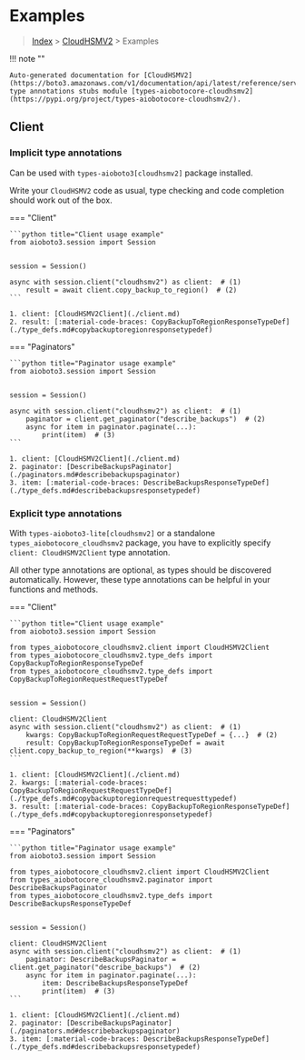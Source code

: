 # Examples

> [Index](../README.md) > [CloudHSMV2](./README.md) > Examples

!!! note ""

    Auto-generated documentation for [CloudHSMV2](https://boto3.amazonaws.com/v1/documentation/api/latest/reference/services/cloudhsmv2.html#CloudHSMV2)
    type annotations stubs module [types-aiobotocore-cloudhsmv2](https://pypi.org/project/types-aiobotocore-cloudhsmv2/).

## Client

### Implicit type annotations

Can be used with `types-aioboto3[cloudhsmv2]` package installed.

Write your `CloudHSMV2` code as usual,
type checking and code completion should work out of the box.



=== "Client"

    ```python title="Client usage example"
    from aioboto3.session import Session


    session = Session()

    async with session.client("cloudhsmv2") as client:  # (1)
        result = await client.copy_backup_to_region()  # (2)
    ```

    1. client: [CloudHSMV2Client](./client.md)
    2. result: [:material-code-braces: CopyBackupToRegionResponseTypeDef](./type_defs.md#copybackuptoregionresponsetypedef) 



=== "Paginators"

    ```python title="Paginator usage example"
    from aioboto3.session import Session


    session = Session()

    async with session.client("cloudhsmv2") as client:  # (1)
        paginator = client.get_paginator("describe_backups")  # (2)
        async for item in paginator.paginate(...):
            print(item)  # (3)
    ```

    1. client: [CloudHSMV2Client](./client.md)
    2. paginator: [DescribeBackupsPaginator](./paginators.md#describebackupspaginator)
    3. item: [:material-code-braces: DescribeBackupsResponseTypeDef](./type_defs.md#describebackupsresponsetypedef) 




### Explicit type annotations

With `types-aioboto3-lite[cloudhsmv2]`
or a standalone `types_aiobotocore_cloudhsmv2` package, you have to explicitly specify
`client: CloudHSMV2Client` type annotation.

All other type annotations are optional, as types should be discovered automatically.
However, these type annotations can be helpful in your functions and methods.


=== "Client"

    ```python title="Client usage example"
    from aioboto3.session import Session

    from types_aiobotocore_cloudhsmv2.client import CloudHSMV2Client
    from types_aiobotocore_cloudhsmv2.type_defs import CopyBackupToRegionResponseTypeDef
    from types_aiobotocore_cloudhsmv2.type_defs import CopyBackupToRegionRequestRequestTypeDef


    session = Session()

    client: CloudHSMV2Client
    async with session.client("cloudhsmv2") as client:  # (1)
        kwargs: CopyBackupToRegionRequestRequestTypeDef = {...}  # (2)
        result: CopyBackupToRegionResponseTypeDef = await client.copy_backup_to_region(**kwargs)  # (3)
    ```

    1. client: [CloudHSMV2Client](./client.md)
    2. kwargs: [:material-code-braces: CopyBackupToRegionRequestRequestTypeDef](./type_defs.md#copybackuptoregionrequestrequesttypedef) 
    3. result: [:material-code-braces: CopyBackupToRegionResponseTypeDef](./type_defs.md#copybackuptoregionresponsetypedef) 



=== "Paginators"

    ```python title="Paginator usage example"
    from aioboto3.session import Session

    from types_aiobotocore_cloudhsmv2.client import CloudHSMV2Client
    from types_aiobotocore_cloudhsmv2.paginator import DescribeBackupsPaginator
    from types_aiobotocore_cloudhsmv2.type_defs import DescribeBackupsResponseTypeDef


    session = Session()

    client: CloudHSMV2Client
    async with session.client("cloudhsmv2") as client:  # (1)
        paginator: DescribeBackupsPaginator = client.get_paginator("describe_backups")  # (2)
        async for item in paginator.paginate(...):
            item: DescribeBackupsResponseTypeDef
            print(item)  # (3)
    ```

    1. client: [CloudHSMV2Client](./client.md)
    2. paginator: [DescribeBackupsPaginator](./paginators.md#describebackupspaginator)
    3. item: [:material-code-braces: DescribeBackupsResponseTypeDef](./type_defs.md#describebackupsresponsetypedef) 




